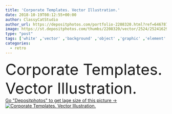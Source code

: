 ```yaml
---
title: 'Corporate Templates. Vector Illustration.'
date: 2018-10-19T08:12:55+00:00
author: ClassyCatStudio
author_url: https://depositphotos.com/portfolio-2208320.html?ref=64678756
image: https://st.depositphotos.com/thumbs/2208320/vector/2524/25241629/api_thumb_450.jpg?forcejpeg=true
type: "post"
tags: ['white' ,'vector' ,'background' ,'object' ,'graphic' ,'element' ,'illustration' ,'design' ,'set' ,'paper' ,'gift' ,'isolated' ,'business' ,'empty' ,'label' ,'new' ,'tag' ,'cardboard' ,'style' ,'card' ,'retro' ,'calendar' ,'concept' ,'corporate' ,'office' ,'announcement' ,'price' ,'notebook' ,'letter' ,'document' ,'note' ,'clean' ,'notepaper' ,'template' ,'invitation' ,'page' ,'collection' ,'print' ,'company' ,'advertising' ,'corporative' ,'stationery' ,'brand' ,'cd' ,'post' ,'envelope' ,'folder' ,'notice' ,'letterhead' ,'branding' ]
categories: 
  - retro
---
```

<div aling="center">
            <font size="60"> Corporate Templates. Vector Illustration.</font>   
</div>
<div>
    <a href='https://depositphotos.com/25241629/stock-illustration-corporate-templates-vector-illustration.html?ref=64678756' target=_blank > Go "Depositphotos" to get lage size of this picture ->
        <img href='https://depositphotos.com/25241629/stock-illustration-corporate-templates-vector-illustration.html?ref=64678756' src='https://st.depositphotos.com/2208320/2524/v/950/depositphotos_25241629-stock-illustration-corporate-templates-vector-illustration.jpg?forcejpeg=true' alt='Corporate Templates. Vector Illustration.' >
    </a>
</div>
